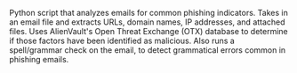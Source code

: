 Python script that analyzes emails for common phishing indicators. Takes in an email file and extracts URLs, domain names, IP addresses, and attached files. Uses AlienVault's Open Threat Exchange (OTX) database to determine if those factors have been identified as malicious. Also runs a spell/grammar check on the email, to detect grammatical errors common in phishing emails.
